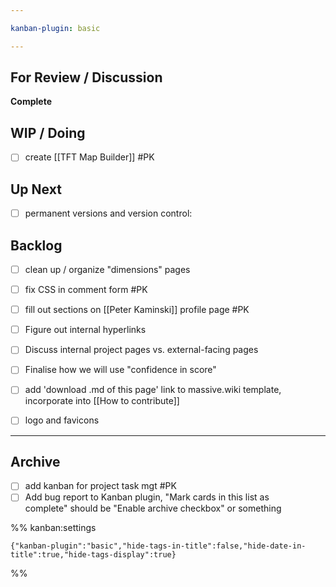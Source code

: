 ```yaml
---

kanban-plugin: basic

---
```


## For Review / Discussion

**Complete**


## WIP / Doing

- [ ] create [[TFT Map Builder]] #PK


## Up Next

- [ ] permanent versions and version control:


## Backlog

- [ ] clean up / organize "dimensions" pages
- [ ] fix CSS in comment form #PK
- [ ] fill out sections on [[Peter Kaminski]] profile page #PK
- [ ] Figure out internal hyperlinks
- [ ] Discuss internal project pages vs. external-facing pages
- [ ] Finalise how we will use "confidence in score"
- [ ] add 'download .md of this page' link to massive.wiki template, incorporate into [[How to contribute]]
- [ ] logo and favicons


***

## Archive

- [ ] add kanban for project task mgt #PK
- [ ] Add bug report to Kanban plugin, "Mark cards in this list as<br>complete" should be "Enable archive checkbox" or something

%% kanban:settings
```
{"kanban-plugin":"basic","hide-tags-in-title":false,"hide-date-in-title":true,"hide-tags-display":true}
```
%%